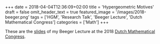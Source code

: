 +++
date = 2018-04-04T12:36:09+02:00
title = 'Hypergeometric Motives'
draft = false
omit_header_text = true
featured_image = '/images/2018-beeger.png'
tags = ['HGM', 'Research Talk', 'Beeger Lecture', 'Dutch Mathematical Congress']
categories = ['Math']
+++

These are the [slides](/pdf/research-talks/2018-beeger-lecture-hd.pdf) of
my Beeger Lecture at the 2018 [Dutch Mathematical Congress](https://mathematischcongres.nl/about-nmc/history-of-nmc/nmc-2018-veldhoven).





